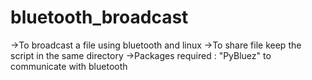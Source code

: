 # bluetooth_broadcast

->To broadcast a file using bluetooth and linux
->To share file keep the script in the same directory
->Packages required : "PyBluez" to communicate with bluetooth 
